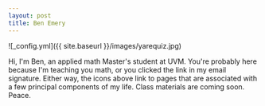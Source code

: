 ```yaml
---
layout: post
title: Ben Emery
---
```


![_config.yml]({{ site.baseurl }}/images/yarequiz.jpg)

Hi, I'm Ben, an applied math Master's student at UVM. You're probably here because I'm teaching you math, or you clicked the link in my email signature. Either way, the icons above link to pages that are associated with a few principal components of my life. Class materials are coming soon. Peace.
